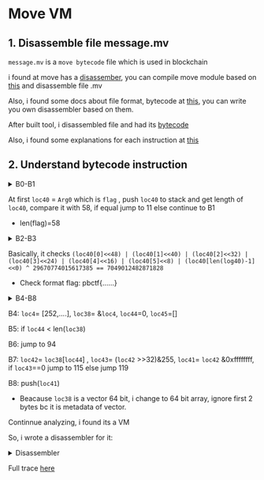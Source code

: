 # Move VM

## 1. Disassemble file message.mv

`message.mv` is a `move bytecode` file which is used in blockchain

i found at move has a [disassember](https://github.com/move-language/move/tree/main/language/tools/move-disassembler), you can compile move module based on [this](https://github.com/movelanguage/move/blob/main/language/documentation/tutorial/README.md#Step0) and disassemble file .mv

Also, i found some docs about file format, bytecode at [this](https://github.com/move-language/move/issues/817), you can write you own disassembler based on them. 

After built tool, i disassembled file and had its [bytecode](https://github.com/Knightz1/CTF/blob/main/pbctf_2022/move_bytecode.txt)

Also, i found some explanations for each instruction at [this](https://diem-developers-components.netlify.app/papers/diem-move-a-language-with-programmable-resources/2020-05-26.pdf)

## 2. Understand bytecode instruction
<details>
<summary>B0-B1</summary>
	
```python
B0:
	0: ImmBorrowLoc[0](Arg0: vector<u8>)
	1: StLoc[41](loc40: &vector<u8>)
	2: CopyLoc[41](loc40: &vector<u8>)
	3: VecLen(3)
	4: LdU64(58)
	5: Neq
	6: BrFalse(11)
B1:
	7: LdU8(255)
	8: LdU8(1)
	9: Add
	10: Pop
```
</details>

At first `loc40` = `Arg0` which is `flag` , push `loc40` to stack and get length of `loc40`, compare it with 58, if equal jump to 11 else continue to B1

- len(flag)=58

<details>
<summary>B2-B3</summary>
	
```python
B2:
	11: CopyLoc[41](loc40: &vector<u8>)
	12: LdU64(0)
	13: VecImmBorrow(3)
	14: ReadRef
	15: CastU64
	16: LdU8(48)
	17: Shl
	18: CopyLoc[41](loc40: &vector<u8>)
	19: LdU64(1)
	20: VecImmBorrow(3)
	21: ReadRef
	22: CastU64
	23: LdU8(40)
	24: Shl
	25: BitOr
	26: CopyLoc[41](loc40: &vector<u8>)
	27: LdU64(2)
	28: VecImmBorrow(3)
	29: ReadRef
	30: CastU64
	31: LdU8(32)
	32: Shl
	33: BitOr
....
	69: LdU64(29670774015617385)
	70: Xor
	71: LdU64(7049012482871828)
	72: Neq
	73: BrFalse(78)
B3:
	74: LdU8(255)
	75: LdU8(1)
	76: Add
	77: Pop
```
</details>
	
Basically, it checks `(loc40[0]<<48) | (loc40[1]<<40) | (loc40[2]<<32) | (loc40[3]<<24) | (loc40[4]<<16) | (loc40[5]<<8) | (loc40[len(log40)-1]<<0) ^ 29670774015617385 == 7049012482871828`

- Check format flag: pbctf{......}

<details>
<summary>B4-B8</summary>
	
```python
B4:
	78: LdConst[0](Vector(U64): [252, 1, 1, 0, 0, 0, 0, 0, 0, 0, 30, 0, 0, 0, 64, 0, 0, 0, 0, 0, 0, 0, 57, 0, 0, 0, 0, 0,..... ,0])
	79: StLoc[5](loc4: vector<u64>)
	80: ImmBorrowLoc[5](loc4: vector<u64>)
	81: StLoc[39](loc38: &vector<u64>)
	82: VecPack(4, 0)
	83: StLoc[6](loc5: vector<u64>)
	84: MutBorrowLoc[6](loc5: vector<u64>)
	85: StLoc[46](loc45: &mut vector<u64>)
	86: LdU64(0)
	87: StLoc[45](loc44: u64)
B5:
	88: CopyLoc[45](loc44: u64)
	89: CopyLoc[39](loc38: &vector<u64>)
	90: VecLen(4)
	91: Lt
	92: BrFalse(539)
	
B6:
	93: Branch(94)
B7:
	94: CopyLoc[39](loc38: &vector<u64>)
	95: CopyLoc[45](loc44: u64)
	96: VecImmBorrow(4)
	97: ReadRef
	98: StLoc[43](loc42: u64)
	99: CopyLoc[43](loc42: u64)
	100: LdU8(32)
	101: Shr
	102: LdU64(255)
	103: BitAnd
	104: CastU8
	105: StLoc[44](loc43: u8)
	106: MoveLoc[43](loc42: u64)
	107: LdU64(4294967295)
	108: BitAnd
	109: CastU64
	110: StLoc[42](loc41: u64)
	111: CopyLoc[44](loc43: u8)
	112: LdU8(0)
	113: Eq
	114: BrFalse(119)
B8:
	115: CopyLoc[46](loc45: &mut vector<u64>)
	116: MoveLoc[42](loc41: u64)
	117: VecPushBack(4)
	118: Branch(534)
B9:
	119: CopyLoc[44](loc43: u8)
	120: LdU8(1)
	121: Eq
	122: BrFalse(142)
```
</details>

 B4: `loc4`= [252,....], `loc38`= &`loc4`, `loc44`=0, `loc45`=[]
	
 B5: if `loc44` < len(`loc38`)
			  
 B6: jump to 94
			  
 B7: `loc42`= `loc38`[`loc44`] , `loc43`= (`loc42` >>32)&255, `loc41`= `loc42` &0xffffffff, if `loc43`==0 jump to 115 else jump 119
	
 B8: push(`loc41`)
	
- Beacause `loc38` is a vector 64 bit, i change to 64 bit array, ignore first 2 bytes bc it is metadata of vector.

Continnue analyzing, i found its a VM

So, i wrote a disassembler for it:

<details>
<summary>Disassembler</summary>
	
```python


flag = b'a'*58

data_arr = [1, 274877906974, 244813135872, 0, 244813135872, 206158430208, 1, 90194313216, 244813135872, 1, 81604378624, 4294967295, 73014444032, 1, 68719476736, 4294327160, 81604378624, 73014444032, 
244813135872, 1, 68719476736, 206158430208, 8, 94489280512, 249108103168, 283467841556, 244813135872, 240518168576, 244813135872, 287762808832, 0, 8589934598, 73014444032, 292057776130, 8589934599, 73014444032, 292057776130, 8589934600, 73014444032, 292057776130, 8589934601, 73014444032, 292057776130, 2209421562, 98784247808, 279172874242, 1095216660480, 0, 8589934602, 73014444032, 292057776130, 8589934603, 73014444032, 292057776130, 8589934604, 73014444032, 292057776130, 8589934605, 73014444032, 292057776130, 4020009855, 98784247808, 279172874242, 1095216660480, 0, 8589934606, 73014444032, 292057776130, 8589934607, 73014444032, 292057776130, 8589934608, 73014444032, 292057776130, 8589934609, 73014444032, 292057776130, 2511570847, 98784247808, 279172874242, 1095216660480, 0, 8589934610, 73014444032, 292057776130, 8589934611, 73014444032, 292057776130, 8589934612, 73014444032, 292057776130, 8589934613, 73014444032, 292057776130, 825727845, 98784247808, 279172874242, 1095216660480, 0, 8589934614, 73014444032, 292057776130, 8589934615, 73014444032, 292057776130, 8589934616, 73014444032, 292057776130, 8589934617, 73014444032, 292057776130, 2747945899, 98784247808, 279172874242, 1095216660480, 0, 8589934618, 73014444032, 292057776130, 8589934619, 73014444032, 292057776130, 8589934620, 73014444032, 292057776130, 8589934621, 73014444032, 292057776130, 2434240953, 98784247808, 279172874242, 1095216660480, 0, 8589934622, 73014444032, 292057776130, 8589934623, 73014444032, 292057776130, 8589934624, 73014444032, 292057776130, 8589934625, 73014444032, 292057776130, 3923412385, 98784247808, 279172874242, 1095216660480, 0, 8589934626, 73014444032, 292057776130, 8589934627, 73014444032, 292057776130, 8589934628, 73014444032, 292057776130, 8589934629, 73014444032, 292057776130, 1510700589, 98784247808, 279172874242, 1095216660480, 0, 8589934630, 73014444032, 292057776130, 8589934631, 73014444032, 292057776130, 8589934632, 73014444032, 292057776130, 8589934633, 73014444032, 292057776130, 3658116609, 98784247808, 279172874242, 1095216660480, 0, 8589934634, 73014444032, 292057776130, 8589934635, 73014444032, 292057776130, 8589934636, 73014444032, 292057776130, 8589934637, 73014444032, 292057776130, 1210550661, 98784247808, 279172874242, 1095216660480, 0, 8589934638, 73014444032, 292057776130, 8589934639, 73014444032, 292057776130, 8589934640, 73014444032, 292057776130, 8589934641, 73014444032, 292057776130, 2892531646, 
98784247808, 279172874242, 1095216660480, 0, 8589934642, 73014444032, 292057776130, 8589934643, 73014444032, 292057776130, 8589934644, 73014444032, 292057776130, 8589934645, 73014444032, 292057776130, 648401340, 98784247808, 279172874242, 1095216660480, 0, 8589934646, 73014444032, 
292057776130, 8589934647, 73014444032, 292057776130, 8589934648, 73014444032, 292057776130, 8589934649, 73014444032, 292057776130, 2537403886, 98784247808, 279172874242, 1095216660480, 296352743424]

id= 0
stack = []

while id<len(data_arr):
    data = data_arr[id]
    op = (data >> 32) & 255
    num = data & 0xffffffff
    #print(op)

    if op == 0x0:
        stack.append(num)
        print(f'push({num})')
        id += 1

    elif op == 0x1:
        if num & 0x80000000:
            stat= 0xffffffff00000000 | num 
        else:
            stat= 0 | num
        stack.append(stat)
        print(f'push({stat})')
        id += 1

    elif op == 0x2:
        stack.append(flag[num])
        print(f'push(flag[{num}])')
        id += 1

    elif op == 0x10:
        stack.append(stack.pop() + stack.pop())
        print(f'push(pop() + pop())')
        id += 1

    elif op == 0x11:
        stack.append(stack.pop() ^ stack.pop())
        print(f'push(pop() ^ pop())')
        id += 1

    elif op == 0x12:
        stack.append(stack.pop() | stack.pop())
        print(f'push(pop() | pop())')
        id += 1

    elif op == 0x13:
        stack.append(stack.pop() & stack.pop())
        print(f'push(pop() & pop())')
        id += 1

    elif op == 0x14:
        stack.append(stack.pop() << stack.pop())
        print(f'push(pop() <<pop())')
        id += 1

    elif op == 0x15:
        stack.append(stack.pop() >> stack.pop())
        print(f'push(pop() >> pop())')
        id += 1

    elif op == 0x16:
        stack.append(stack.pop() != stack.pop())
        print(f'push(pop() != pop())')
        id += 1

    elif op == 0x17:
        stack.append(stack.pop() == stack.pop())
        print(f'push(pop() == pop())')
        id += 1

    elif op == 0x30:
        a1 = stack.pop()
        stack.append(a1)
        stack.append(a1)
        print(f'pop(a1), push(a1,a1)')
        id += 1

    elif op == 0x31:
        a1 = stack.pop()
        a2 = stack.pop()
        stack.append(a2)
        stack.append(a1)
        stack.append(a2)
        print(f'pop(a1,a2), push(a2,a1,a2)')
        id += 1

    elif op == 0x32:
        a1 = stack.pop()
        a2 = stack.pop()
        a3 = stack.pop()
        stack.append(a3)
        stack.append(a2)
        stack.append(a1)
        stack.append(a3)
        print(f'pop(a1,a2,a3), push(a3,a2,a1,a3)')
        id += 1

    elif op == 0x33:
        a1 = stack.pop()
        a2 = stack.pop()
        a3 = stack.pop()
        a4 = stack.pop()
        stack.append(a4)
        stack.append(a3)
        stack.append(a2)
        stack.append(a1)
        stack.append(a4)
        print(f'pop(a1,a2,a3,a4), push(a4,a3,a2,a1,a4)')
        id += 1

    elif op == 0x38:
        a1 = stack.pop()
        print(f'pop(a1)')
        id += 1

    elif op == 0x39:
        a1 = stack.pop()
        a2 = stack.pop()
        stack.append(a1)
        stack.append(a2)
        print(f'pop(a1,a2), push(a1,a2)')
        id += 1

    elif op == 0x3A:
        a1 = stack.pop()
        a2 = stack.pop()
        a3 = stack.pop()
        stack.append(a2)
        stack.append(a3)
        stack.append(a1)
        print(f'pop(a1,a2,a3), push(a2,a3,a1)')
        id += 1

    elif op == 0x40:
        a1 = stack.pop()
        if a1 == 0:
            id += 1
        else:
            id = num
        #print(f'id={id}')

    elif op == 0x41:
        a1 = stack.pop()
        if a1 == 0:
            id += 1
        else:
            id += num
        #print(f'id={id}')

    elif op == 0x42:
        a1 = stack.pop()
        if a1 == 0:
            id += 1
        else:
            id -= num
        #print(f'id={id}')

    elif op == 0x43:
        a1 = stack.pop()
        id = a1

    elif op == 0x44:
        stack.append(id + 1)
        id = num
        #print(f'id={id}')

    elif op == 0x45:
        print("Do nothing")
        id+=1

    elif op == 0x46:
        id += 1
    else:
        print("unknown opcode")
        id+=1
```
</details>

Full trace [here]()








